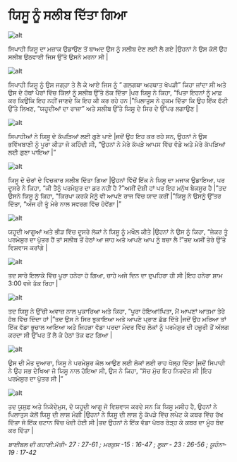 # ਯਿਸੂ ਨੂੰ   ਸਲੀਬ ਦਿੱਤਾ ਗਿਆ

![alt](https://cdn.door43.org/obs/jpg/360px/obs-en-40-01.jpg)

ਸਿਪਾਹੀ ਯਿਸੂ ਦਾ ਮਜ਼ਾਕ ਉਡਾਉਣ ਤੋਂ ਬਾਅਦ ਉਸ ਨੂੰ ਸਲੀਬ ਦੇਣ ਲਈ ਲੈ ਗਏ |ਉਹਨਾਂ ਨੇ ਉਸ ਕੋਲੋਂ ਉਹ ਸਲੀਬ ਉਠਵਾਈ ਜਿਸ ਉੱਤੇ ਉਸਨੇ ਮਰਨਾ ਸੀ |

![alt](https://cdn.door43.org/obs/jpg/360px/obs-en-40-02.jpg)

ਸਿਪਾਹੀ ਯਿਸੂ ਨੂੰ ਉਸ ਜਗ੍ਹਾ ਤੇ ਲੈ ਕੇ ਆਏ ਜਿਸ ਨੂੰ “ ਗਲਗਥਾ ਅਰਥਾਤ ਖੋਪੜੀ” ਕਿਹਾ ਜਾਂਦਾ ਸੀ ਅਤੇ ਉਸ ਦੇ ਹੱਥਾਂ ਪੈਰਾਂ ਵਿੱਚ ਕਿੱਲਾਂ ਨੂੰ ਸਲੀਬ ਉੱਤੇ ਠੋਕ ਦਿੱਤਾ |ਪਰ ਯਿਸੂ ਨੇ ਕਿਹਾ, “ਪਿਤਾ ਇਹਨਾਂ ਨੂੰ ਮਾਫ਼ ਕਰ ਕਿਉਂਕਿ ਇਹ ਨਹੀਂ ਜਾਣਦੇ ਕਿ ਇਹ ਕੀ ਕਰ ਰਹੇ ਹਨ |”ਪਿਲਾਤੁਸ ਨੇ ਹੁਕਮ ਦਿੱਤਾ ਕਿ ਉਹ ਇੱਕ ਫੱਟੀ ਉੱਤੇ ਲਿਖਣ, “ਯਹੂਦੀਆਂ ਦਾ ਰਾਜਾ” ਅਤੇ ਸਲੀਬ ਉੱਤੇ ਯਿਸੂ ਦੇ ਸਿਰ ਦੇ ਉੱਪਰ ਲਗਾਉਣ |

![alt](https://cdn.door43.org/obs/jpg/360px/obs-en-40-03.jpg)

ਸਿਪਾਹੀਆਂ ਨੇ ਯਿਸੂ ਦੇ ਕੱਪੜਿਆਂ ਲਈ ਗੁਣੇ  ਪਾਏ  |ਜਦੋਂ ਉਹ ਇਹ ਕਰ ਰਹੇ ਸਨ, ਉਹਨਾਂ ਨੇ ਉਸ ਭਵਿੱਖਬਾਣੀ ਨੂੰ ਪੂਰਾ ਕੀਤਾ ਜੋ ਕਹਿੰਦੀ ਸੀ, “ਉਹਨਾਂ ਨੇ ਮੇਰੇ ਕੱਪੜੇ  ਆਪਸ ਵਿੱਚ ਵੰਡੇ ਅਤੇ ਮੇਰੇ ਕੱਪੜਿਆਂ ਲਈ ਗੁਣਾ ਪਾਇਆ |”

![alt](https://cdn.door43.org/obs/jpg/360px/obs-en-40-04.jpg)

ਯਿਸੂ ਦੋ ਚੋਰਾਂ ਦੇ ਵਿਚਕਾਰ ਸਲੀਬ ਦਿੱਤਾ ਗਿਆ |ਉਹਨਾਂ ਵਿੱਚੋਂ  ਇੱਕ ਨੇ ਯਿਸੂ ਦਾ ਮਜਾਕ ਉਡਾਇਆ, ਪਰ ਦੂਸਰੇ ਨੇ ਕਿਹਾ, “ਕੀ ਤੈਨੂੰ ਪਰਮੇਸ਼ੁਰ ਦਾ ਡਰ ਨਹੀਂ ਹੈ ?”ਅਸੀਂ ਦੋਸ਼ੀ ਹਾਂ ਪਰ ਇਹ ਮਨੁੱਖ ਬੇਕਸੂਰ ਹੈ |”ਤਦ ਉਸਨੇ ਯਿਸੂ ਨੂੰ ਕਿਹਾ, “ਕਿਰਪਾ ਕਰਕੇ ਮੈਨੂੰ ਵੀ ਆਪਣੇ ਰਾਜ ਵਿੱਚ ਯਾਦ ਕਰੀਂ |”ਯਿਸੂ ਨੇ ਉਸਨੂੰ ਉੱਤਰ ਦਿੱਤਾ, “ਅੱਜ ਹੀ ਤੂੰ ਮੇਰੇ ਨਾਲ ਸਵਰਗ ਵਿੱਚ ਹੋਵੇਂਗਾ |”

![alt](https://cdn.door43.org/obs/jpg/360px/obs-en-40-05.jpg)

ਯਹੂਦੀ ਆਗੂਆਂ ਅਤੇ ਭੀੜ ਵਿੱਚ ਦੂਸਰੇ ਲੋਕਾਂ ਨੇ ਯਿਸੂ ਨੂੰ ਮਖੌਲ ਕੀਤੇ |ਉਹਨਾਂ ਨੇ ਉਸ ਨੂੰ ਕਿਹਾ, “ਜੇਕਰ ਤੂੰ ਪਰਮੇਸ਼ੁਰ ਦਾ ਪੁੱਤਰ ਹੈਂ ਤਾਂ ਸਲੀਬ ਤੋਂ ਹੇਠਾਂ ਆ ਜਾਹ ਅਤੇ ਆਪਣੇ ਆਪ ਨੂੰ ਬਚਾ ਲੈ !”ਤਦ  ਅਸੀਂ ਤੇਰੇ ਉੱਤੇ ਵਿਸ਼ਵਾਸ ਕਰਾਂਗੇ |

![alt](https://cdn.door43.org/obs/jpg/360px/obs-en-40-06.jpg)

ਤਦ  ਸਾਰੇ ਇਲਾਕੇ ਵਿੱਚ  ਪੂਰਾ ਹਨੇਰਾ ਹੋ ਗਿਆ, ਚਾਹੇ ਅਜੇ ਦਿਨ ਦਾ ਦੁਪਹਿਰਾ ਹੀ ਸੀ |ਇਹ ਹਨੇਰਾ ਸ਼ਾਮ 3:00 ਵਜੇ ਤੱਕ ਰਿਹਾ |

![alt](https://cdn.door43.org/obs/jpg/360px/obs-en-40-07.jpg)

ਤਦ ਯਿਸੂ ਨੇ ਉੱਚੀ ਅਵਾਜ਼  ਨਾਲ ਪੁਕਾਰਿਆ ਅਤੇ ਕਿਹਾ, “ਪੂਰਾ ਹੋਇਆ!ਪਿਤਾ, ਮੈਂ ਆਪਣਾਂ ਆਤਮਾ ਤੇਰੇ ਹੱਥ ਵਿੱਚ  ਦਿੰਦਾ ਹਾਂ |”ਤਦ ਉਸ ਨੇ ਸਿਰ ਝੁਕਾਇਆ ਅਤੇ ਆਪਣੇ ਪ੍ਰਾਣ ਛੱਡ ਦਿੱਤੇ |ਜਦੋਂ ਉਹ ਮਰਿਆ ਤਾਂ ਇੱਕ  ਵੱਡਾ ਭੂਚਾਲ  ਆਇਆ ਅਤੇ ਜਿਹੜਾ ਵੱਡਾ ਪਰਦਾ ਮੰਦਰ ਵਿੱਚ  ਲੋਕਾਂ ਨੂੰ ਪਰਮੇਸ਼ੁਰ  ਦੀ ਹਜ਼ੂਰੀ ਤੋਂ ਅੱਲਗ ਕਰਦਾ ਸੀ ਉੱਪਰ ਤੋਂ ਲੈ ਕੇ ਹੇਠਾਂ ਤੱਕ ਫਟ  ਗਿਆ |

![alt](https://cdn.door43.org/obs/jpg/360px/obs-en-40-08.jpg)

ਉਸ ਦੀ ਮੌਤ ਦੁਆਰਾ, ਯਿਸੂ ਨੇ ਪਰਮੇਸ਼ੁਰ ਕੋਲ ਆਉਣ ਲਈ ਲੋਕਾਂ ਲਈ ਰਾਹ ਖੋਲ੍ਹ  ਦਿੱਤਾ |ਜਦੋਂ ਸਿਪਾਹੀ ਨੇ ਉਹ ਸਭ  ਦੇਖਿਆ ਜੋ ਯਿਸੂ ਨਾਲ ਹੋਇਆ ਸੀ, ਉਸ ਨੇ ਕਿਹਾ, “ਸੱਚ ਮੁੱਚ ਇਹ ਨਿਰਦੋਸ਼ ਸੀ |ਇਹ ਪਰਮੇਸ਼ੁਰ  ਦਾ ਪੁੱਤਰ ਸੀ |”

![alt](https://cdn.door43.org/obs/jpg/360px/obs-en-40-09.jpg)

ਤਦ  ਯੂਸੁਫ਼ ਅਤੇ ਨਿਕੋਦੇਮੁਸ, ਦੋ ਯਹੂਦੀ ਆਗੂ ਜੋ ਵਿਸ਼ਵਾਸ ਕਰਦੇ ਸਨ ਕਿ ਯਿਸੂ ਮਸੀਹ ਹੈ, ਉਹਨਾਂ ਨੇ ਪਿਲਾਤੁਸ ਕੋਲੋਂ ਯਿਸੂ ਦੀ ਲਾਸ਼ ਮੰਗੀ |ਉਹਨਾਂ ਨੇ ਯਿਸੂ ਦੀ ਲਾਸ਼ ਨੂੰ ਕੱਪੜੇ ਵਿੱਚ  ਲਪੇਟ ਕੇ  ਕਬਰ ਵਿੱਚ ਰੱਖ ਦਿੱਤਾ ਜੋ ਇੱਕ ਚਟਾਨ ਵਿੱਚ ਖੋਦੀ ਹੋਈ ਸੀ |ਤਦ  ਉਹਨਾਂ ਨੇ ਇੱਕ ਵੱਡਾ ਪੱਥਰ ਰੇੜ੍ਹ ਕੇ ਕਬਰ ਦਾ ਮੂੰਹ ਬੰਦ ਕਰ ਦਿੱਤਾ |  

_ਬਾਈਬਲ ਦੀ ਕਹਾਣੀ:ਮੱਤੀ-  27 : 27-61 ; ਮਰਕੁਸ -15 : 16-47 ; ਲੂਕਾ - 23 : 26-56 ; ਯੂਹੰਨਾ-  19 : 17-42_